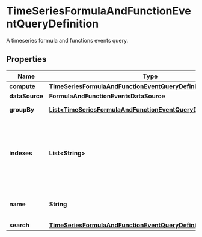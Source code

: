 

# TimeSeriesFormulaAndFunctionEventQueryDefinition

A timeseries formula and functions events query.
## Properties

Name | Type | Description | Notes
------------ | ------------- | ------------- | -------------
**compute** | [**TimeSeriesFormulaAndFunctionEventQueryDefinitionCompute**](TimeSeriesFormulaAndFunctionEventQueryDefinitionCompute.md) |  | 
**dataSource** | **FormulaAndFunctionEventsDataSource** |  | 
**groupBy** | [**List&lt;TimeSeriesFormulaAndFunctionEventQueryDefinitionGroupBy&gt;**](TimeSeriesFormulaAndFunctionEventQueryDefinitionGroupBy.md) | Group by options. |  [optional]
**indexes** | **List&lt;String&gt;** | An array of index names to query in the stream. Omit or use &#x60;[]&#x60; to query all indexes at once. |  [optional]
**name** | **String** | Name of the query for use in formulas. |  [optional]
**search** | [**TimeSeriesFormulaAndFunctionEventQueryDefinitionSearch**](TimeSeriesFormulaAndFunctionEventQueryDefinitionSearch.md) |  |  [optional]



